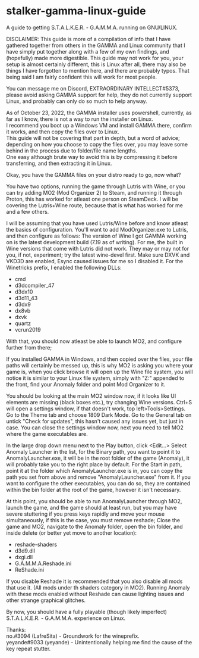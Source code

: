 # stalker-gamma-linux-guide
A guide to getting S.T.A.L.K.E.R. - G.A.M.M.A. running on GNU/LINUX.

DISCLAIMER:
This guide is more of a compilation of info that I have gathered together from others in the GAMMA and Linux community that I have simply put together along with a few of my own findings, and (hopefully) made more digestible. This guide may not work for you, your setup is almost certainly different, this is Linux after all, there may also be things I have forgotten to mention here, and there are probably typos. That being said I am fairly confident this will work for most people.

You can message me on Discord, EXTRAORDINARY INTELLECT#5373, please avoid asking GAMMA support for help, they do not currently support Linux, and probably can only do so much to help anyway.

As of October 23, 2022, the GAMMA installer uses powershell, currently, as far as I know, there is not a way to run the installer on Linux.<br />I recommend you boot up a Windows VM and install GAMMA there, confirm it works, and then copy the files over to Linux.<br />This guide will not be covering that part in depth, but a word of advice; depending on how you choose to copy the files over, you may leave some behind in the process due to folder/file name lengths.<br />One easy although brute way to avoid this is by compressing it before transferring, and then extracting it in Linux.

Okay, you have the GAMMA files on your distro ready to go, now what?

You have two options, running the game through Lutris with Wine, or you can try adding MO2 (Mod Organizer 2) to Steam, and running it through Proton, this has worked for atleast one person on SteamDeck. I will be covering the Lutris+Wine route, because that is what has worked for me and a few others.

I will be assuming that you have used Lutris/Wine before and know atleast the basics of configuration.
You'll want to add ModOrganizer.exe to Lutris, and then configure as follows:
The version of Wine I got GAMMA working on is the latest development build (7.19 as of writing). For me, the built in Wine versions that come with Lutris did not work. They may or may not for you, if not, experiment; try the latest wine-devel first.
Make sure DXVK and VKD3D are enabled, Esync caused issues for me so I disabled it.
For the Winetricks prefix, I enabled the following DLLs:
- cmd
- d3dcompiler_47
- d3dx10
- d3d11_43
- d3dx9
- dx8vb
- dxvk
- quartz
- vcrun2019

With that, you should now atleast be able to launch MO2, and configure further from there;

If you installed GAMMA in Windows, and then copied over the files, your file paths will certainly be messed up, this is why MO2 is asking you where your game is, when you click browse it will open up the Wine file system, you will notice it is similar to your Linux file system, simply with "Z:\" appended to the front, find your Anomaly folder and point Mod Organizer to it.

You should be looking at the main MO2 window now, if it looks like UI elements are missing (black boxes etc.), try changing Wine versions.
Ctrl+S will open a settings window, if that doesn't work, top left>Tools>Settings.
Go to the Theme tab and choose 1809 Dark Mode.
Go to the General tab on untick "Check for updates", this hasn't caused any issues yet, but just in case.
You can close the settings window now, next you need to tell MO2 where the game executables are.

In the large drop down menu next to the Play button, click <Edit...>
Select Anomaly Launcher in the list, for the Binary path, you want to point it to AnomalyLauncher.exe, it will be in the root folder of the game (Anomaly), it will probably take you to the right place by default.
For the Start in path, point it at the folder which AnomalyLauncher.exe is in, you can copy the path you set from above and remove "AnomalyLauncher.exe" from it.
If you want to configure the other executables, you can do so, they are contained within the bin folder at the root of the game, however it isn't necessary.

At this point, you should be able to run AnomalyLauncher through MO2, launch the game, and the game should at least run, but you may have severe stuttering if you press keys rapidly and move your mouse simultaneously, if this is the case, you must remove reshade;
Close the game and MO2, navigate to the Anomaly folder, open the bin folder, and inside delete (or better yet move to another location):
- reshade-shaders
- d3d9.dll
- dxgi.dll
- G.A.M.M.A.Reshade.ini
- ReShade.ini

If you disable Reshade it is recommended that you also disable all mods that use it. (All mods under th shaders category in MO2).  Running Anomaly with these mods enabled without Reshade can cause lighting issues and other strange graphical glitches.

By now, you should have a fully playable (though likely imperfect) S.T.A.L.K.E.R. - G.A.M.M.A. experience on Linux.


Thanks:<br />no.#3094 (LafreSita) - Groundwork for the wineprefix.<br />yeyande#9033 (yeyande) - Unintentionally helping me find the cause of the key repeat stutter.





